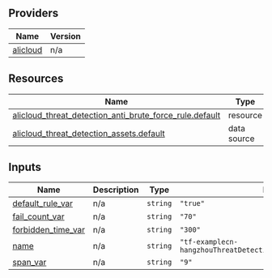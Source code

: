 <!-- BEGIN_TF_DOCS -->
## Providers

| Name | Version |
|------|---------|
| <a name="provider_alicloud"></a> [alicloud](#provider\_alicloud) | n/a |

## Resources

| Name | Type |
|------|------|
| [alicloud_threat_detection_anti_brute_force_rule.default](https://registry.terraform.io/providers/hashicorp/alicloud/latest/docs/resources/threat_detection_anti_brute_force_rule) | resource |
| [alicloud_threat_detection_assets.default](https://registry.terraform.io/providers/hashicorp/alicloud/latest/docs/data-sources/threat_detection_assets) | data source |

## Inputs

| Name | Description | Type | Default | Required |
|------|-------------|------|---------|:--------:|
| <a name="input_default_rule_var"></a> [default\_rule\_var](#input\_default\_rule\_var) | n/a | `string` | `"true"` | no |
| <a name="input_fail_count_var"></a> [fail\_count\_var](#input\_fail\_count\_var) | n/a | `string` | `"70"` | no |
| <a name="input_forbidden_time_var"></a> [forbidden\_time\_var](#input\_forbidden\_time\_var) | n/a | `string` | `"300"` | no |
| <a name="input_name"></a> [name](#input\_name) | n/a | `string` | `"tf-examplecn-hangzhouThreatDetectionAntiBruteForceRule36582"` | no |
| <a name="input_span_var"></a> [span\_var](#input\_span\_var) | n/a | `string` | `"9"` | no |
<!-- END_TF_DOCS -->    